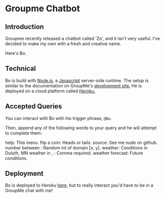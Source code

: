 # Groupme Chatbot

## Introduction

Groupme recently released a chatbot called 'Zo', and it isn't very useful. I've decided to make my own with a fresh and creative name.

Here's Bo.

## Technical

Bo is build with [Node.js](https://nodejs.org/en/about/), a [Javascript](https://developer.mozilla.org/en-US/docs/Web/JavaScript/New_in_JavaScript/1.8.5) server-side runtime. The setup is similar to the documentation on GroupMe's [development site.](https://dev.groupme.com/tutorials/bots) He is deployed on a cloud platform called [Heroku.](https://devcenter.heroku.com/)

## Accepted Queries

You can interact with Bo with his trigger phrase, `@Bo`.

Then, append any of the following words to your query and he will attempt to complete them:

help: This menu.
flip a coin: Heads or tails.
source: See me nude on github.
number between <x> <y>: Random int of domain [x, y].
weather: Conditions in Duluth, MN
weather in <city>, <state>: Comma required.
weather forecast: Future conditions.

## Deployment

Bo is deployed to Heroku [here,](https://groupme-ratbot.herokuapp.com/) but to really interact you'd have to be in a GroupMe chat with me!
